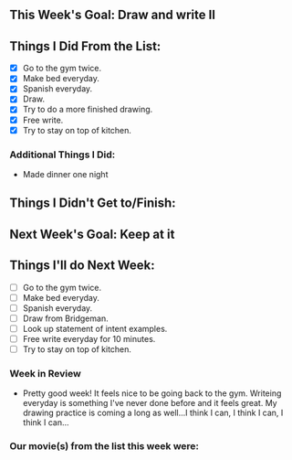 ## This Week's Goal: Draw and write II

## Things I Did From the List:

- [x] Go to the gym twice.
- [x] Make bed everyday.
- [x] Spanish everyday.
- [x] Draw.
- [x] Try to do a more finished drawing.
- [x] Free write.
- [x] Try to stay on top of kitchen.

### Additional Things I Did:

- Made dinner one night

## Things I Didn't Get to/Finish:

## Next Week's Goal: Keep at it

## Things I'll do Next Week:

- [ ] Go to the gym twice.
- [ ] Make bed everyday.
- [ ] Spanish everyday.
- [ ] Draw from Bridgeman.
- [ ] Look up statement of intent examples.
- [ ] Free write everyday for 10 minutes.
- [ ] Try to stay on top of kitchen.

### Week in Review

- Pretty good week! It feels nice to be going back to the gym. Writeing everyday is something I've never done before and it feels great. My drawing practice is coming a long as well...I think I can, I think I can, I think I can...

### Our movie(s) from the list this week were: